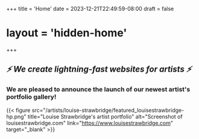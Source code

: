 +++
title = 'Home'
date = 2023-12-21T22:49:59-08:00
draft = false
# layout = 'hidden-home'
+++

## _⚡ We create lightning-fast websites for artists ⚡_

### We are pleased to announce the launch of our newest artist's portfolio gallery!

{{< figure src="/artists/louise-strawbridge/featured_louisestrawbridge-hp.png" title="Louise Strawbridge's artist portfolio" alt="Screenshot of louisestrawbridge.com" link="https://www.louisestrawbridge.com" target="_blank" >}}